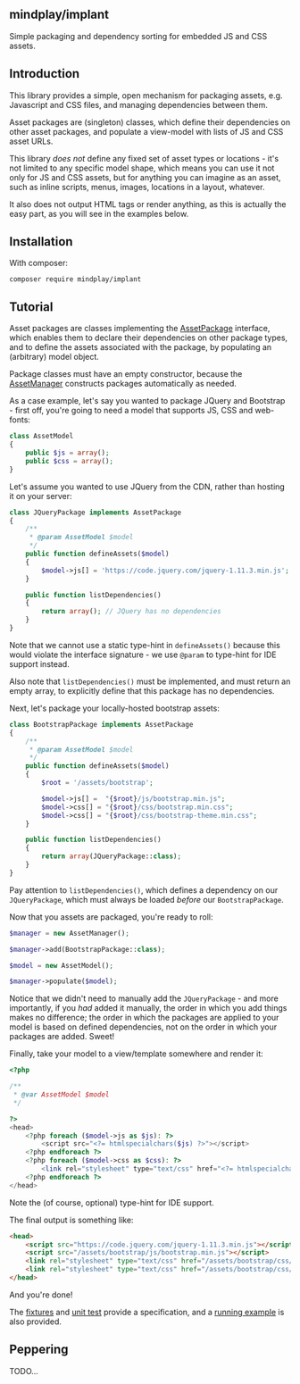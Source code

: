 mindplay/implant
----------------

Simple packaging and dependency sorting for embedded JS and CSS assets.


## Introduction

This library provides a simple, open mechanism for packaging assets, e.g. Javascript
and CSS files, and managing dependencies between them.

Asset packages are (singleton) classes, which define their dependencies on other asset
packages, and populate a view-model with lists of JS and CSS asset URLs.

This library *does not* define any fixed set of asset types or locations - it's not
limited to any specific model shape, which means you can use it not only for JS and CSS
assets, but for anything you can imagine as an asset, such as inline scripts, menus,
images, locations in a layout, whatever.

It also does not output HTML tags or render anything, as this is actually the easy part,
as you will see in the examples below.


## Installation

With composer:

    composer require mindplay/implant


## Tutorial

Asset packages are classes implementing the [AssetPackage](src/AssetPackage) interface,
which enables them to declare their dependencies on other package types, and to define
the assets associated with the package, by populating an (arbitrary) model object.

Package classes must have an empty constructor, because the [AssetManager](src/AssetManager)
constructs packages automatically as needed.

As a case example, let's say you wanted to package JQuery and Bootstrap - first off, you're
going to need a model that supports JS, CSS and web-fonts:

```PHP
class AssetModel
{
    public $js = array();
    public $css = array();
}
```

Let's assume you wanted to use JQuery from the CDN, rather than hosting it on your server:

```PHP
class JQueryPackage implements AssetPackage
{
    /**
     * @param AssetModel $model
     */
    public function defineAssets($model)
    {
        $model->js[] = 'https://code.jquery.com/jquery-1.11.3.min.js';
    }

    public function listDependencies()
    {
        return array(); // JQuery has no dependencies
    }
}
```

Note that we cannot use a static type-hint in `defineAssets()` because this would violate
the interface signature - we use `@param` to type-hint for IDE support instead.

Also note that `listDependencies()` must be implemented, and must return an empty array,
to explicitly define that this package has no dependencies.

Next, let's package your locally-hosted bootstrap assets:

```PHP
class BootstrapPackage implements AssetPackage
{
    /**
     * @param AssetModel $model
     */
    public function defineAssets($model)
    {
        $root = '/assets/bootstrap';

        $model->js[] =  "{$root}/js/bootstrap.min.js";
        $model->css[] = "{$root}/css/bootstrap.min.css";
        $model->css[] = "{$root}/css/bootstrap-theme.min.css";
    }

    public function listDependencies()
    {
        return array(JQueryPackage::class);
    }
}
```

Pay attention to `listDependencies()`, which defines a dependency on our `JQueryPackage`,
which must always be loaded *before* our `BootstrapPackage`.

Now that you assets are packaged, you're ready to roll:

```PHP
$manager = new AssetManager();

$manager->add(BootstrapPackage::class);

$model = new AssetModel();

$manager->populate($model);
```

Notice that we didn't need to manually add the `JQueryPackage` - and more importantly, if
you *had* added it manually, the order in which you add things makes no difference; the
order in which the packages are applied to your model is based on defined dependencies,
not on the order in which your packages are added. Sweet!

Finally, take your model to a view/template somewhere and render it:

```PHP
<?php

/**
 * @var AssetModel $model
 */

?>
<head>
    <?php foreach ($model->js as $js): ?>
        <script src="<?= htmlspecialchars($js) ?>"></script>
    <?php endforeach ?>
    <?php foreach ($model->css as $css): ?>
        <link rel="stylesheet" type="text/css" href="<?= htmlspecialchars($css) ?>"/>
    <?php endforeach ?>
</head>
```

Note the (of course, optional) type-hint for IDE support.

The final output is something like:

```HTML
<head>
    <script src="https://code.jquery.com/jquery-1.11.3.min.js"></script>
    <script src="/assets/bootstrap/js/bootstrap.min.js"></script>
    <link rel="stylesheet" type="text/css" href="/assets/bootstrap/css/bootstrap.min.css"/>
    <link rel="stylesheet" type="text/css" href="/assets/bootstrap/css/bootstrap-theme.min.css"/>
</head>
```

And you're done!

The [fixtures](test/fixtures.php) and [unit test](test/test.php) provide a specification,
and a [running example](test/example.php) is also provided.


## Peppering

TODO...
